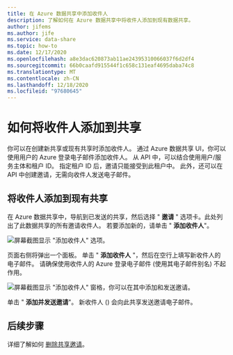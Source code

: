 ```yaml
---
title: 在 Azure 数据共享中添加收件人
description: 了解如何在 Azure 数据共享中将收件人添加到现有数据共享。
author: jifems
ms.author: jife
ms.service: data-share
ms.topic: how-to
ms.date: 12/17/2020
ms.openlocfilehash: a8e3dac620873ab11ae24395310066037f6d2df4
ms.sourcegitcommit: 66b0caafd915544f1c658c131eaf4695daba74c8
ms.translationtype: MT
ms.contentlocale: zh-CN
ms.lasthandoff: 12/18/2020
ms.locfileid: "97680645"
---
```

# <a name="how-to-add-a-recipient-to-your-share"></a>如何将收件人添加到共享

你可以在创建新共享或现有共享时添加收件人。 通过 Azure 数据共享 UI，你可以使用用户的 Azure 登录电子邮件添加收件人。  从 API 中，可以结合使用用户/服务主体和租户 ID。 指定租户 ID 后，邀请只能接受到此租户中。 此外，还可以在 API 中创建邀请，无需向收件人发送电子邮件。 

## <a name="add-recipient-to-an-existing-share"></a>将收件人添加到现有共享

在 Azure 数据共享中，导航到已发送的共享，然后选择 " **邀请** " 选项卡。此处列出了此数据共享的所有邀请收件人。 若要添加新的，请单击 " **添加收件人**"。

![屏幕截图显示 "添加收件人" 选项。](./media/how-to/how-to-add-recipients/add-recipient.png)

页面右侧将弹出一个面板。 单击 " **添加收件人** "，然后在空行上填写新收件人的电子邮件。 请确保使用收件人的 Azure 登录电子邮件 (使用其电子邮件别名) 不起作用。 

![屏幕截图显示 "添加收件人" 窗格，你可以在其中添加和发送邀请。](./media/how-to/how-to-add-recipients/add-recipient-side.png)

单击 " **添加并发送邀请**"。 新收件人 () 会向此共享发送邀请电子邮件。

## <a name="next-steps"></a>后续步骤
详细了解如何 [删除共享邀请](how-to-delete-invitation.md)。

